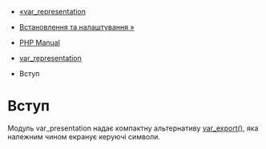 - [«var_representation](book.var_representation.md)
- [Встановлення та налаштування »](var-representation.setup.md)

- [PHP Manual](index.md)
- [var_representation](book.var_representation.md)
-   Вступ

# Вступ

Модуль var_presentation надає компактну альтернативу
[var_export()](function.var-export.md), яка належним чином
екранує керуючі символи.
